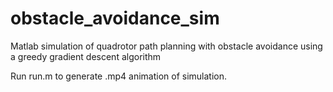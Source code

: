 # obstacle_avoidance_sim
Matlab simulation of quadrotor path planning with obstacle avoidance using a greedy gradient descent algorithm

Run run.m to generate .mp4 animation of simulation.
